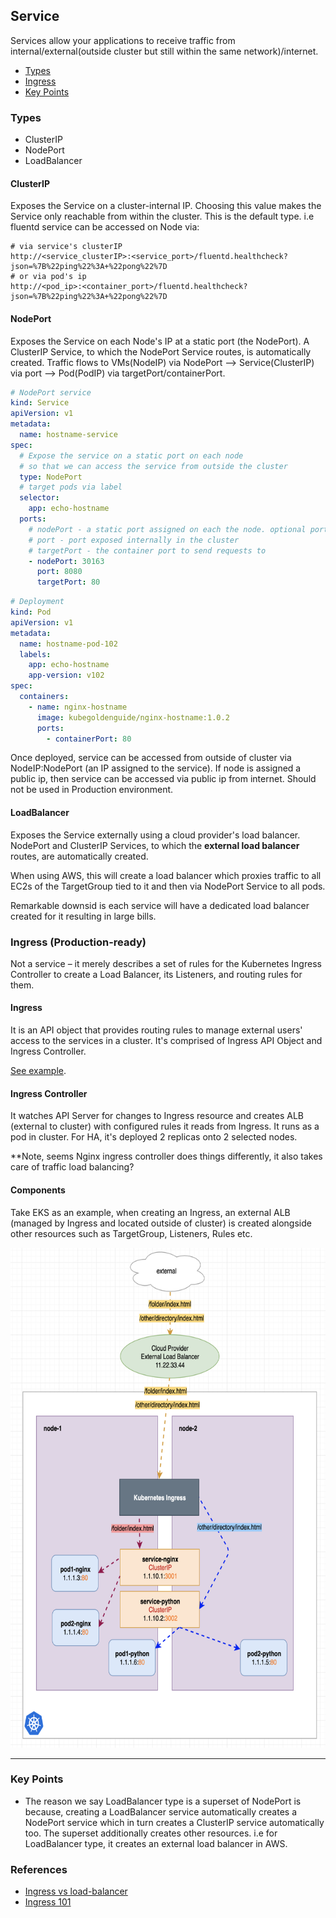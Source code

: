 ## Service

Services allow your applications to receive traffic from internal/external(outside cluster but still within the same network)/internet.

- [Types](#types)
- [Ingress](#ingress)
- [Key Points](#key-points)

### Types

- ClusterIP
- NodePort
- LoadBalancer

#### ClusterIP

Exposes the Service on a cluster-internal IP. Choosing this value makes the Service only reachable from within the cluster. This is the default type. i.e fluentd service can be accessed on Node via:

```
# via service's clusterIP
http://<service_clusterIP>:<service_port>/fluentd.healthcheck?json=%7B%22ping%22%3A+%22pong%22%7D
# or via pod's ip
http://<pod_ip>:<container_port>/fluentd.healthcheck?json=%7B%22ping%22%3A+%22pong%22%7D
```

#### NodePort

Exposes the Service on each Node's IP at a static port (the NodePort). A ClusterIP Service, to which the NodePort Service routes, is automatically created. Traffic flows to VMs(NodeIP) via NodePort --> Service(ClusterIP) via port --> Pod(PodIP) via targetPort/containerPort.

```yaml
# NodePort service
kind: Service
apiVersion: v1
metadata:
  name: hostname-service
spec:
  # Expose the service on a static port on each node
  # so that we can access the service from outside the cluster
  type: NodePort
  # target pods via label
  selector:
    app: echo-hostname
  ports:
    # nodePort - a static port assigned on each the node. optional port ranging from 30000–32767 will be picked if not specified
    # port - port exposed internally in the cluster
    # targetPort - the container port to send requests to
    - nodePort: 30163
      port: 8080
      targetPort: 80
```

```yaml
# Deployment
kind: Pod
apiVersion: v1
metadata:
  name: hostname-pod-102
  labels:
    app: echo-hostname
    app-version: v102
spec:
  containers:
    - name: nginx-hostname
      image: kubegoldenguide/nginx-hostname:1.0.2
      ports:
        - containerPort: 80
```

Once deployed, service can be accessed from outside of cluster via NodeIP:NodePort (an IP assigned to the service). If node is assigned a public ip, then service can be accessed via public ip from internet. Should not be used in Production environment.

#### LoadBalancer

Exposes the Service externally using a cloud provider's load balancer. NodePort and ClusterIP Services, to which the **external load balancer** routes, are automatically created.

When using AWS, this will create a load balancer which proxies traffic to all EC2s of the TargetGroup tied to it and then via NodePort Service to all pods.

Remarkable downsid is each service will have a dedicated load balancer created for it resulting in large bills.

### Ingress (Production-ready)

Not a service – it merely describes a set of rules for the Kubernetes Ingress Controller to create a Load Balancer, its Listeners, and routing rules for them.

#### Ingress

It is an API object that provides routing rules to manage external users' access to the services in a cluster. It's comprised of Ingress API Object and Ingress Controller.

[See example](./examples/ingress.yaml).

#### Ingress Controller

It watches API Server for changes to Ingress resource and creates ALB (external to cluster) with configured rules it reads from Ingress. It runs as a pod in cluster. For HA, it's deployed 2 replicas onto 2 selected nodes.

**Note, seems Nginx ingress controller does things differently, it also takes care of traffic load balancing?

#### Components

Take EKS as an example, when creating an Ingress, an external ALB (managed by Ingress and located outside of cluster) is created alongside other resources such as TargetGroup, Listeners, Rules etc.

[<img src="./ingress_arch.png" height="800"/>](./ingress_arch.png)

---

### Key Points

- The reason we say LoadBalancer type is a superset of NodePort is because, creating a LoadBalancer service automatically creates a NodePort service which in turn creates a ClusterIP service automatically too. The superset additionally creates other resources. i.e for LoadBalancer type, it creates an external load balancer in AWS.


### References

- [Ingress vs load-balancer](https://stackoverflow.com/questions/45079988/ingress-vs-load-balancer)
- [Ingress 101](https://oteemo.com/ingress-101-what-is-kubernetes-ingress-why-does-it-exist/)
